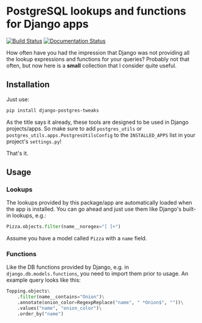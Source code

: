 # PostgreSQL lookups and functions for Django apps

[![Build Status](https://travis-ci.org/Canned-Django/django-postgres-utils.svg?branch=master)](https://travis-ci.org/Canned-Django/django-postgres-utils)
[![Documentation Status](https://readthedocs.org/projects/canned-djangodjango-postgres-utils/badge/?version=latest)](https://canned-djangodjango-postgres-utils.readthedocs.io/en/latest/?badge=latest)

How often have you had the impression that Django was not providing all the lookup expressions and
functions for your queries? Probably not that often, but now here is a **small** collection that I
consider quite useful.

## Installation

Just use:

```bash
pip install django-postgres-tweaks
```

As the title says it already, these tools are designed to be used in Django projects/apps. So make 
sure to add `postgres_utils` or `postgres_utils.apps.PostgresUtilsConfig` to the `INSTALLED_APPS` 
list in your project's `settings.py`!

That's it.

## Usage

### Lookups

The lookups provided by this package/app are automatically loaded when the app is installed. You
can go ahead and just use them like Django's built-in lookups, e.g.:

```python
Pizza.objects.filter(name__noregex="[ ]+")
```

Assume you have a model called ``Pizza`` with a ``name`` field.

### Functions

Like the DB functions provided by Django, e.g. in ``django.db.models.functions``, you need to
import them prior to usage. An example query looks like this:

```python
Topping.objects\
    .filter(name__contains="Onion")\
    .annotate(onion_color=RegexpReplace("name", " *Onion$", ""))\
    .values("name", "onion_color")\
    .order_by("name")
```
